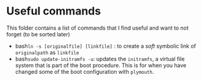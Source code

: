 # Useful commands

This folder contains a list of commands that I find useful and want to not forget (to be sorted later)

-   bash`ln -s [originalfile] [linkfile]` : to create a _soft_ symbolic link of `originalpath` as `linkfile`
-   bash`sudo update-initramfs -u`: updates the `initramfs`, a virtual file system that is part of the boot procedure. This is for when you have changed some of the boot configuration with `plymouth`.
